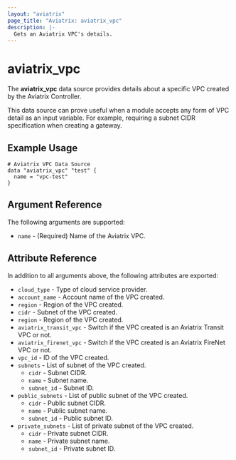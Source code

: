 ```yaml
---
layout: "aviatrix"
page_title: "Aviatrix: aviatrix_vpc"
description: |-
  Gets an Aviatrix VPC's details.
---
```


# aviatrix_vpc

The **aviatrix_vpc** data source provides details about a specific VPC created by the Aviatrix Controller.

This data source can prove useful when a module accepts any form of VPC detail as an input variable. For example, requiring a subnet CIDR specification when creating a gateway.

## Example Usage

```hcl
# Aviatrix VPC Data Source
data "aviatrix_vpc" "test" {
  name = "vpc-test"
}
```

## Argument Reference

The following arguments are supported:

* `name` - (Required) Name of the Aviatrix VPC.

## Attribute Reference

In addition to all arguments above, the following attributes are exported:

* `cloud_type` - Type of cloud service provider.
* `account_name` - Account name of the VPC created.
* `region` - Region of the VPC created.
* `cidr` - Subnet of the VPC created.
* `region` - Region of the VPC created.
* `aviatrix_transit_vpc` - Switch if the VPC created is an Aviatrix Transit VPC or not.
* `aviatrix_firenet_vpc` - Switch if the VPC created is an Aviatrix FireNet VPC or not.
* `vpc_id` - ID of the VPC created.
* `subnets` - List of subnet of the VPC created.
  * `cidr` - Subnet CIDR.
  * `name` - Subnet name.
  * `subnet_id` - Subnet ID.
* `public_subnets` - List of public subnet of the VPC created.
  * `cidr` - Public subnet CIDR.
  * `name` - Public subnet name.
  * `subnet_id` - Public subnet ID.
* `private_subnets` - List of private subnet of the VPC created.
  * `cidr` - Private subnet CIDR.
  * `name` - Private subnet name.
  * `subnet_id` - Private subnet ID.
